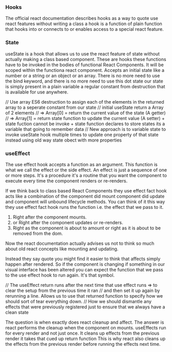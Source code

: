 ### Hooks

The official react documentation describes hooks as a way to quote use react features without writing
a class a hook is a function of plain function that hooks into or connects to or enables access to a
special react feature.

### State

useState is a hook that allows us to use the react feature of state without actually making a class
based component. These are hooks these functions have to be invoked in the bodies of functional React Components.
It will be scoped within the functiona react component. Accepts an initial state like a number or a string or an object or an array. There is no more need to use the bind keyword,
and there is no more need to use this dot state our state is simply present in a plain variable a regular constant
from destruction that is available for use anywhere.

// Use array ES6 destruction to assign each of the elements in the returned array to a seperate constant from our state
// initial useState return a Array of 2 elements
// => Array[0] = return the current value of the state (A getter)
// => Array[1] = return state function to update the current value (A setter) + state fuction cannot be invoke + state function declares to store states its a variable that going to remember data
// New approach is to variable state to invoke useState hook multiple times to update one property of that state instead using old way state obect with more properties

### useEffect

The use effect hook accepts a function as an argument. This function is what we call the effect or the side effect. An effect is just a sequence of one or more steps.
It's a procedure it's a routine that you want the component to execute every time the component renders or re-renders.

If we think back to class based React Components they use effect fact hook acts like a combination of the component did mount component did update and component will unbound lifecycle methods.
You can think of it this way they use effect fact hook runs the function i.e. the effect that we pass to it.

1. Right after the component mounts.
2. or Right after the component updates or re-renders.
3. Right as the component is about to amount or right as it is about to be removed from the dom.

Now the react documentation actually advises us not to think so much about old react concepts like mounting and updating.

Instead they say quote you might find it easier to think that affects simply happen after rendered.
So if the component is changing if something in our visual interface has been altered you can expect
the function that we pass to the use effect hook to run again. It's that symbol.

// The useEffect return runs after the next time that use effect runs => to clear the setup from the previous time it ran
// and then set it up again by rerunning a line. Allows us to use that returned function to specify how we should sort of tear everything down.
// How we should dismantle any effects that were previously registered just to ensure that we always have a clean state

The question is when exactly does react cleanup and affect.
The answer is react performs the cleanup when the component on mounts.
useEffects run for every render and not just once.
It cleans up effects from the previous render it takes that cued up return function
This is why react also cleans up the effects from the previous render before running the effects next time.
